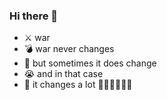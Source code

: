 ### Hi there 👋

- ⚔️ war
- 💣 war never changes
- 🍆 but sometimes it does change
- 😭 and in that case
- 🤯 it changes a lot 🤯🤯🤯🤯🤯🤯
